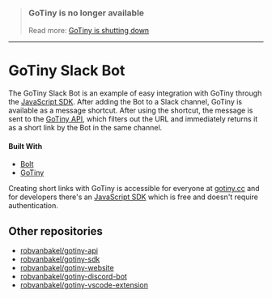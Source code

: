 > ### GoTiny is no longer available
>
> Read more: [GoTiny is shutting down](https://github.com/robvanbakel/gotiny-api/issues/11)

---

# GoTiny Slack Bot

The GoTiny Slack Bot is an example of easy integration with GoTiny through the [JavaScript SDK](https://github.com/robvanbakel/gotiny-sdk). After adding the Bot to a Slack channel, GoTiny is available as a message shortcut. After using the shortcut, the message is sent to the [GoTiny API](https://github.com/robvanbakel/gotiny-api), which filters out the URL and immediately returns it as a short link by the Bot in the same channel.

#### Built With

- [Bolt](https://slack.dev/bolt-js)
- [GoTiny](https://www.npmjs.com/package/gotiny)

Creating short links with GoTiny is accessible for everyone at [gotiny.cc](https://gotiny.cc) and for developers there's an [JavaScript SDK](https://github.com/robvanbakel/gotiny-sdk) which is free and doesn't require authentication. 

## Other repositories

- [robvanbakel/gotiny-api](https://github.com/robvanbakel/gotiny-api)
- [robvanbakel/gotiny-sdk](https://github.com/robvanbakel/gotiny-sdk)
- [robvanbakel/gotiny-website](https://github.com/robvanbakel/gotiny-website)
- [robvanbakel/gotiny-discord-bot](https://github.com/robvanbakel/gotiny-discord-bot)
- [robvanbakel/gotiny-vscode-extension](https://github.com/robvanbakel/gotiny-vscode-extension)

